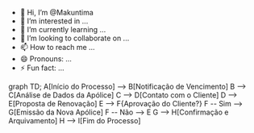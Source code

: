 - 👋 Hi, I’m @Makuntima
- 👀 I’m interested in ...
- 🌱 I’m currently learning ...
- 💞️ I’m looking to collaborate on ...
- 📫 How to reach me ...
- 😄 Pronouns: ...
- ⚡ Fun fact: ...

<!---
Makuntima/Makuntima is a ✨ special ✨ repository because its `README.md` (this file) appears on your GitHub profile.
You can click the Preview link to take a look at your changes.
--->
graph TD;
    A[Início do Processo] --> B[Notificação de Vencimento]
    B --> C[Análise de Dados da Apólice]
    C --> D[Contato com o Cliente]
    D --> E[Proposta de Renovação]
    E --> F{Aprovação do Cliente?}
    F -- Sim --> G[Emissão da Nova Apólice]
    F -- Não --> E
    G --> H[Confirmação e Arquivamento]
    H --> I[Fim do Processo]
